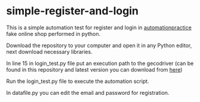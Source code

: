 # simple-register-and-login

This is a simple automation test for register and login in [automationpractice](http://automationpractice.com/)  fake online shop performed in python. 

Download the repository to your computer and open it in any Python editor, next download necessary libraries. 

In line 15 in login_test.py file put an execution path to the gecodriver (can be found in this repository and latest version you can download from [here](https://github.com/mozilla/geckodriver/releases))

Run the login_test.py file to execute the automation script.  

In datafile.py you can edit the email and password for registration.

